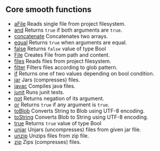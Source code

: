 Core smooth functions
---------------------

 * [aFile](api/aFile.md) Reads single file from project filesystem.
 * [and](api/and.md) Returns `true` if both arguments are `true`.
 * [concatenate](api/concatenate.md) Concatenates two arrays.
 * [equal](api/equal.md) Returns `true` when arguments are equal.
 * [false](api/false.md) Returns `false` value of type Bool
 * [File](api/File.md) Creates File from path and content.
 * [files](api/files.md) Reads files from project filesystem.
 * [filter](api/filter.md) Filters files according to glob pattern.
 * [if](api/if.md) Returns one of two values depending on bool condition.
 * [jar](api/jar.md) Jars (compresses) files.
 * [javac](api/javac.md) Compiles java files.
 * [junit](api/junit.md) Runs junit tests.
 * [not](api/not.md) Returns negation of its argument.
 * [or](api/or.md) Returns `true` if any argument is `true`.
 * [toBlob](api/toBlob.md) Converts String to Blob using UTF-8 encoding.
 * [toString](api/toString.md) Converts Blob to String using UTF-8 encoding.
 * [true](api/true.md) Returns `true` value of type Bool
 * [unjar](api/unjar.md) Unjars (uncompresses) files from given jar file.
 * [unzip](api/unzip.md) Unzips files from zip file.
 * [zip](api/zip.md) Zips (compresses) files.
